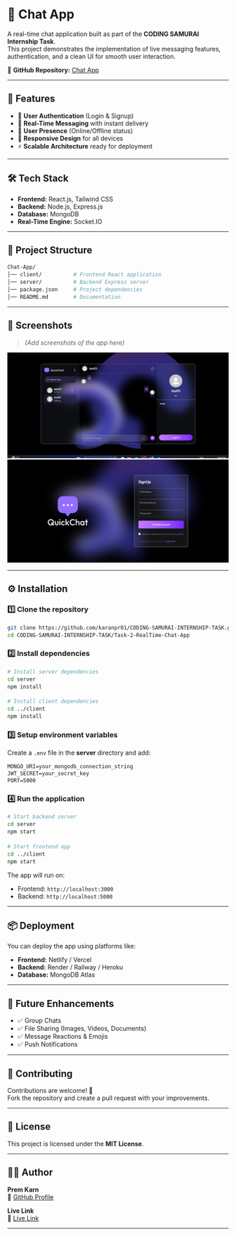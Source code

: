 # 💬 Chat App

A real-time chat application built as part of the **CODING SAMURAI Internship Task**.  
This project demonstrates the implementation of live messaging features, authentication, and a clean UI for smooth user interaction.

🔗 **GitHub Repository:** [Chat App](https://github.com/karanpr01/CODING-SAMURAI-INTERNSHIP-TASK/tree/main/Task-2-RealTime-Chat-App)

---

## 🚀 Features

- 🔐 **User Authentication** (Login & Signup)  
- 💬 **Real-Time Messaging** with instant delivery  
- 👤 **User Presence** (Online/Offline status)  
- 📱 **Responsive Design** for all devices  
- ⚡ **Scalable Architecture** ready for deployment  

---

## 🛠️ Tech Stack

- **Frontend:** React.js, Tailwind CSS  
- **Backend:** Node.js, Express.js  
- **Database:** MongoDB  
- **Real-Time Engine:** Socket.IO  

---

## 📂 Project Structure

```bash
Chat-App/
│── client/          # Frontend React application
│── server/          # Backend Express server
│── package.json     # Project dependencies
│── README.md        # Documentation
```

---

## 📸 Screenshots

> *(Add screenshots of the app here)*

![Login Page](assets/ChatScreen.png)  
![Chat Interface](assets/LoginScreen.png)  

---

## ⚙️ Installation

### 1️⃣ Clone the repository

```bash
git clone https://github.com/karanpr01/CODING-SAMURAI-INTERNSHIP-TASK.git
cd CODING-SAMURAI-INTERNSHIP-TASK/Task-2-RealTime-Chat-App
```

### 2️⃣ Install dependencies

```bash
# Install server dependencies
cd server
npm install

# Install client dependencies
cd ../client
npm install
```

### 3️⃣ Setup environment variables

Create a `.env` file in the **server** directory and add:

```env
MONGO_URI=your_mongodb_connection_string
JWT_SECRET=your_secret_key
PORT=5000
```

### 4️⃣ Run the application

```bash
# Start backend server
cd server
npm start

# Start frontend app
cd ../client
npm start
```

The app will run on:  
- Frontend: `http://localhost:3000`  
- Backend: `http://localhost:5000`  

---

## 📦 Deployment

You can deploy the app using platforms like:  
- **Frontend:** Netlify / Vercel  
- **Backend:** Render / Railway / Heroku  
- **Database:** MongoDB Atlas  

---

## 🧪 Future Enhancements

- ✅ Group Chats  
- ✅ File Sharing (Images, Videos, Documents)  
- ✅ Message Reactions & Emojis  
- ✅ Push Notifications  

---

## 🤝 Contributing

Contributions are welcome! 🎉  
Fork the repository and create a pull request with your improvements.

---

## 📜 License

This project is licensed under the **MIT License**.

---

## 👨‍💻 Author

**Prem Karn**  
🔗 [GitHub Profile](https://github.com/karanpr01)

**Live Link**  
🔗 [Live Link](https://chat-app-eta-ochre.vercel.app/login)

---
